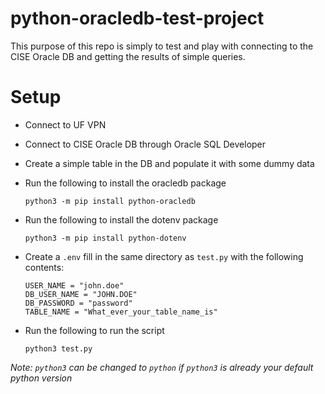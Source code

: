 # python-oracledb-test-project

This purpose of this repo is simply to test and play with connecting
to the CISE Oracle DB and getting the results of simple queries.

# Setup

- Connect to UF VPN
- Connect to CISE Oracle DB through Oracle SQL Developer
- Create a simple table in the DB and populate it with some dummy data
- Run the following to install the oracledb package
  ```
  python3 -m pip install python-oracledb
  ```
- Run the following to install the dotenv package

  ```
  python3 -m pip install python-dotenv
  ```

- Create a `.env` fill in the same directory as `test.py` with the following contents:

  ```
  USER_NAME = "john.doe"
  DB_USER_NAME = "JOHN.DOE"
  DB_PASSWORD = "password"
  TABLE_NAME = "What_ever_your_table_name_is"
  ```

- Run the following to run the script

  ```
  python3 test.py
  ```

_Note: `python3` can be changed to `python` if `python3` is already your default python version_
